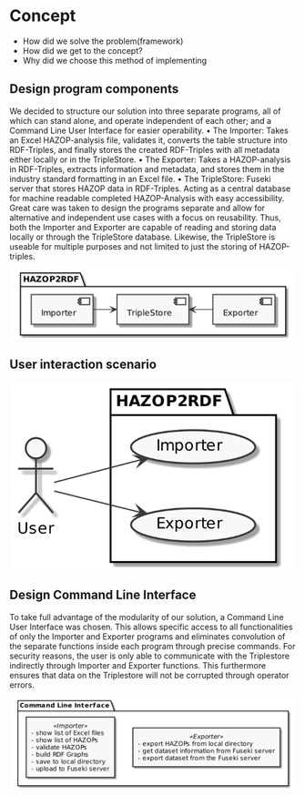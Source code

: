 # Concept

* How did we solve the problem(framework)
* How did we get to the concept?
* Why did we choose this method of implementing


## Design program components

We decided to structure our solution into three separate programs, all of which can stand alone, and operate independent of each other; and a Command Line User Interface for easier operability.
•	The Importer: Takes an Excel HAZOP-analysis file, validates it, converts the table structure into RDF-Triples, and finally stores the created RDF-Triples with all metadata either locally or in the TripleStore.
•	The Exporter: Takes a HAZOP-analysis in RDF-Triples, extracts information and metadata, and stores them in the industry standard formatting in an Excel file.
•	The TripleStore: Fuseki server that stores HAZOP data in RDF-Triples. Acting as a central database for machine readable completed HAZOP-Analysis with easy accessibility. 
Great care was taken to design the programs separate and allow for alternative and independent use cases with a focus on reusability. Thus, both the Importer and Exporter are capable of reading and storing data locally or through the TripleStore database. Likewise, the TripleStore is useable for multiple purposes and not limited to just the storing of HAZOP-triples. 

![Program components](plantuml/program_components.png)

## User interaction scenario

![User interaction](plantuml/user_interaction.png)

## Design Command Line Interface

To take full advantage of the modularity of our solution, a Command Line User Interface was chosen. This allows specific access to all functionalities of only the Importer and Exporter programs and eliminates convolution of the separate functions inside each program through precise commands. For security reasons, the user is only able to communicate with the Triplestore indirectly through Importer and Exporter functions. This furthermore ensures that data on the Triplestore will not be corrupted through operator errors.

![Design of Command Line Interface](plantuml/cli_design.png)
